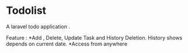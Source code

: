 # Todolist
A laravel todo application .

Feature : 
*Add , Delete, Update Task and History Deletion. History shows depends on current date. 
*Access from anywhere 

